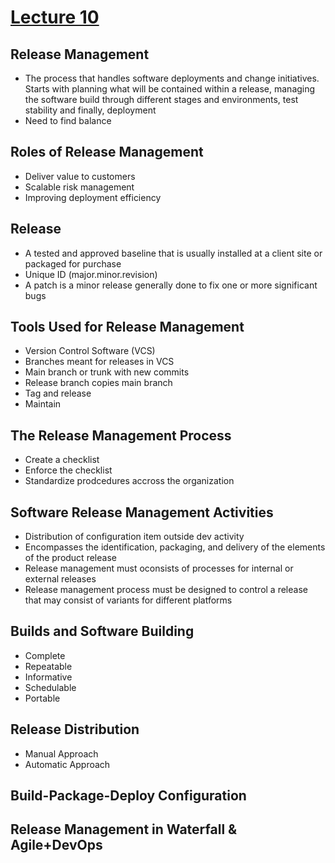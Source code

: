 # [Lecture 10](README.md)

## Release Management

-   The process that handles software deployments and change initiatives. Starts with planning what will be contained within a release, managing the software build through different stages and environments, test stability and finally, deployment
-   Need to find balance



## Roles of Release Management

-   Deliver value to customers
-   Scalable risk management
-   Improving deployment efficiency



## Release

-   A tested and approved baseline that is usually installed at a client site or packaged for purchase
-   Unique ID (major.minor.revision)
-   A patch is a minor release generally done to fix one or more significant bugs



## Tools Used for Release Management

-   Version Control Software (VCS)
-   Branches meant for releases in VCS
-   Main branch or trunk with new commits
-   Release branch copies main branch
-   Tag and release
-   Maintain



## The Release Management Process

-   Create a checklist
-   Enforce the checklist
-   Standardize prodcedures accross the organization



## Software Release Management Activities

-   Distribution of configuration item outside dev activity
-   Encompasses the identification, packaging, and delivery of the elements of the product release
-   Release management must oconsists of processes for internal or external releases
-   Release management process must be designed to control a release that may consist of variants for different platforms



## Builds and Software Building

-   Complete
-   Repeatable
-   Informative
-   Schedulable
-   Portable



## Release Distribution

-   Manual Approach
-   Automatic Approach



## Build-Package-Deploy Configuration



## Release Management in Waterfall & Agile+DevOps